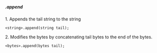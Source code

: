 ##### .append

1\. Appends the tail string to the string
```
<string>.append(string tail); 
```

2\. Modifies the bytes by concatenating tail bytes to the end of the bytes.
```
<bytes>.append(bytes tail);
```
